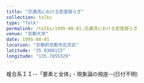 ```yaml
---
title: "交通流における密度揺らぎ"
collection: talks
type: "Talk"
permalink: /talks/1995-08-01-交通流における密度揺らぎ
venue: "京都大学"
date: 1995-08-01
location: "京都府京都市左京区"
latitude: "35.0308115"
longitude: "135.7855329"
---
```


複合系ＩＩ--「要素と全体」・現象論の視座--(日付不明)
